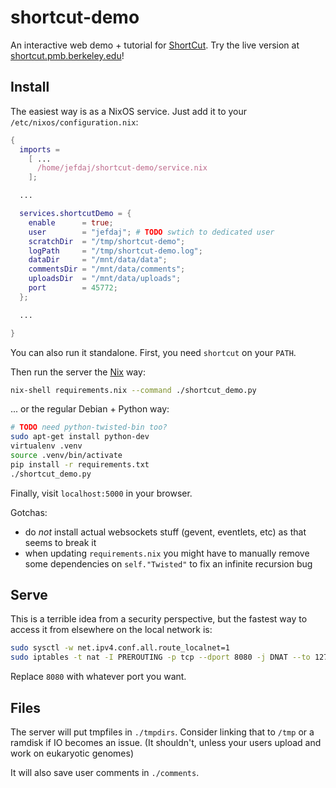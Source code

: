shortcut-demo
=============

An interactive web demo + tutorial for [ShortCut][1].
Try the live version at [shortcut.pmb.berkeley.edu](https://shortcut.pmb.berkeley.edu)!

Install
-------

The easiest way is as a NixOS service.
Just add it to your `/etc/nixos/configuration.nix`:

```.nix
{
  imports =
    [ ...
      /home/jefdaj/shortcut-demo/service.nix
    ];

  ...

  services.shortcutDemo = {
    enable      = true;
    user        = "jefdaj"; # TODO swtich to dedicated user
    scratchDir  = "/tmp/shortcut-demo";
    logPath     = "/tmp/shortcut-demo.log";
    dataDir     = "/mnt/data/data";
    commentsDir = "/mnt/data/comments";
    uploadsDir  = "/mnt/data/uploads";
    port        = 45772;
  };

  ...

}
```

You can also run it standalone.
First, you need `shortcut` on your `PATH`.

Then run the server the [Nix][2] way:

```.bash
nix-shell requirements.nix --command ./shortcut_demo.py
```

... or the regular Debian + Python way:

```.bash
# TODO need python-twisted-bin too?
sudo apt-get install python-dev
virtualenv .venv
source .venv/bin/activate
pip install -r requirements.txt
./shortcut_demo.py
```

Finally, visit `localhost:5000` in your browser.

Gotchas:

* do *not* install actual websockets stuff (gevent, eventlets, etc) as that seems to break it
* when updating `requirements.nix` you might have to manually remove
  some dependencies on `self."Twisted"` to fix an infinite recursion bug

Serve
-----

This is a terrible idea from a security perspective,
but the fastest way to access it from elsewhere on the local network is:

```.bash
sudo sysctl -w net.ipv4.conf.all.route_localnet=1
sudo iptables -t nat -I PREROUTING -p tcp --dport 8080 -j DNAT --to 127.0.0.1:5000
```

Replace `8080` with whatever port you want.

Files
-----

The server will put tmpfiles in `./tmpdirs`. Consider linking that to `/tmp` or
a ramdisk if IO becomes an issue. (It shouldn't, unless your users upload and
work on eukaryotic genomes)

It will also save user comments in `./comments`.

[1]: https://github.com/jefdaj/shortcut
[2]: https://nixos.org/nix

